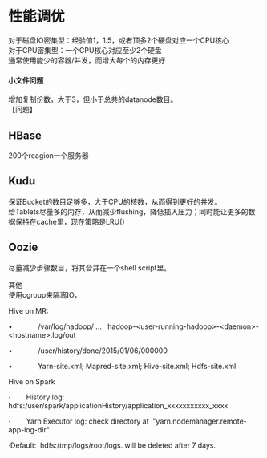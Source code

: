 # 性能调优

对于磁盘IO密集型：经验值1，1.5，或者顶多2个硬盘对应一个CPU核心  
对于CPU密集型：一个CPU核心对应至少2个硬盘  
通常使用能少的容器/并发，而增大每个的内存更好

#### 小文件问题

增加复制份数，大于3，但小于总共的datanode数目。  
【问题】

## HBase

200个reagion一个服务器

## Kudu

保证Bucket的数目足够多，大于CPU的核数，从而得到更好的并发。  
给Tablets尽量多的内存，从而减少flushing，降低插入压力；同时能让更多的数据保持在cache里，现在策略是LRU\(\)

## Oozie

尽量减少步骤数目，将其合并在一个shell script里。

其他  
使用cgroup来隔离IO，





Hive on MR:

•             /var/log/hadoop/ …   hadoop-&lt;user-running-hadoop&gt;-&lt;daemon&gt;-&lt;hostname&gt;.log/out

•             /user/history/done/2015/01/06/000000

•             Yarn-site.xml; Mapred-site.xml; Hive-site.xml; Hdfs-site.xml



Hive on Spark

·        History log:  hdfs:/user/spark/applicationHistory/application\_xxxxxxxxxxx\_xxxx

·        Yarn Executor log: check directory at  "yarn.nodemanager.remote-app-log-dir"

·Default:  hdfs:/tmp/logs/root/logs. will be deleted after 7 days.



